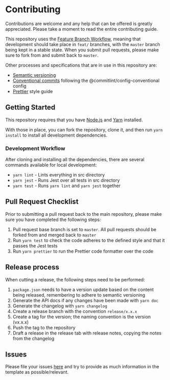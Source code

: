 # Contributing

Contributions are welcome and any help that can be offered is greatly appreciated.
Please take a moment to read the entire contributing guide.

This repository uses the [Feature Branch Workflow](https://www.atlassian.com/git/tutorials/comparing-workflows/feature-branch-workflow),
meaning that development should take place in `feat/` branches, with the `master` branch being kept in a stable state.
When you submit pull requests, please make sure to fork from and submit back to `master`.

Other processes and specifications that are in use in this repository are:

-   [Semantic versioning](https://semver.org/)
-   [Conventional commits](https://www.conventionalcommits.org/en/v1.0.0-beta.3/) following the @commitlint/config-conventional config
-   [Prettier](https://prettier.io/) style guide

## Getting Started

This repository requires that you have [Node.js](https://nodejs.org) and [Yarn](https://yarnpkg.com) installed.

With those in place, you can fork the repository, clone it, and then run `yarn install` to install all development dependencies.

### Development Workflow

After cloning and installing all the dependencies, there are several commands available for local development:

-   `yarn lint` - Lints everything in src directory
-   `yarn jest` - Runs Jest over all tests in src directory
-   `yarn test` - Runs `yarn lint` and `yarn jest` together

## Pull Request Checklist

Prior to submitting a pull request back to the main repository, please make sure you have completed the following steps:

1. Pull request base branch is set to `master`. All pull requests should be forked from and merged back to `master`
2. Run `yarn test` to check the code adheres to the defined style and that it passes the Jest tests
3. Run `yarn prettier` to run the Prettier code formatter over the code

## Release process

When cutting a release, the following steps need to be performed:

1. `package.json` needs to have a version update based on the content being released, remembering to adhere to semantic versioning
2. Generate the API docs if any changes have been made with `yarn doc`
3. Generate the changelog with `yarn changelog`
4. Create a release branch with the convention `release/x.x.x`
5. Create a tag for the version; the naming convention is the version (vx.x.x)
6. Push the tag to the repository
7. Draft a release in the release tab with release notes, copying the notes from the changelog

## Issues

Please file your issues [here](https://github.com/Fdawgs/sanitize-middleware/issues) and try to provide as much information in the template as possible/relevant.
